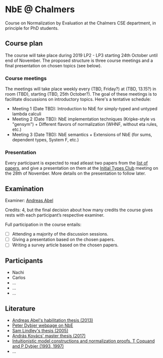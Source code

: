 # NbE @ Chalmers

Course on Normalization by Evaluation at the Chalmers CSE department, in principle for PhD students.

## Course plan

The course will take place during 2019 LP2 - LP3 starting 24th October until end of November. The proposed structure is three course meetings and a final presentation on chosen topics (see below). 

### Course meetings

The meetings will take place weekly every (TBD, Friday?) at (TBD, 13.15?) in room (TBD), starting (TBD, 25th October?). The goal of these meetings is to facilitate discussions on introductory topics. Here's a tentative schedule:

* Meeting 1 (Date TBD): Introduction to NbE for simply-typed and untyped lambda calculi
* Meeting 2 (Date TBD): NbE implementation techniques (Kripke-style vs "gensym") + Different flavors of normalization (WHNF, without eta rules, etc.)
* Meeting 3 (Date TBD): NbE semantics + Extensions of NbE (for sums, dependent types, System F, etc.)

### Presentation

Every participant is expected to read atleast two papers from the [list of papers](papers.md), and give a presentation on them at the [Initial Types Club](https://github.com/InitialTypes/Club/wiki) meeting on the 28th of November. More details on the presentation to follow later.

## Examination

Examiner: [Andreas Abel](http://www.cse.chalmers.se/~abela/)

Credits: 4, but the final decision about how many credits the course gives rests with each participant’s respective examiner.

Full participation in the course entails:

- [ ] Attending a majority of the discussion sessions.
- [ ] Giving a presentation based on the chosen papers.
- [ ] Writing a survey article based on the chosen papers.

## Participants

+ Nachi
+ Carlos
+ ...
+ ...
+ ...

## Literature

* [Andreas Abel's habilitation thesis (2013)](http://www.cse.chalmers.se/~abela/habil.pdf)
* [Peter Dybjer webpage on NbE](http://www.cse.chalmers.se/~peterd/papers/nbe.html)
* [Sam Lindley's thesis (2005)](https://www.era.lib.ed.ac.uk/handle/1842/778)
* [András Kovács' master thesis (2017)](https://github.com/AndrasKovacs/stlc-nbe/blob/separate-PSh/thesis.pdf)
* [Intuitionistic model constructions and normalization proofs. T Coquand and P Dybjer (1993, 1997)](https://www.cambridge.org/core/journals/mathematical-structures-in-computer-science/article/intuitionistic-model-constructions-and-normalization-proofs/15AE4B790FF9E4B1998CE92054DBD3CF)
* ...
